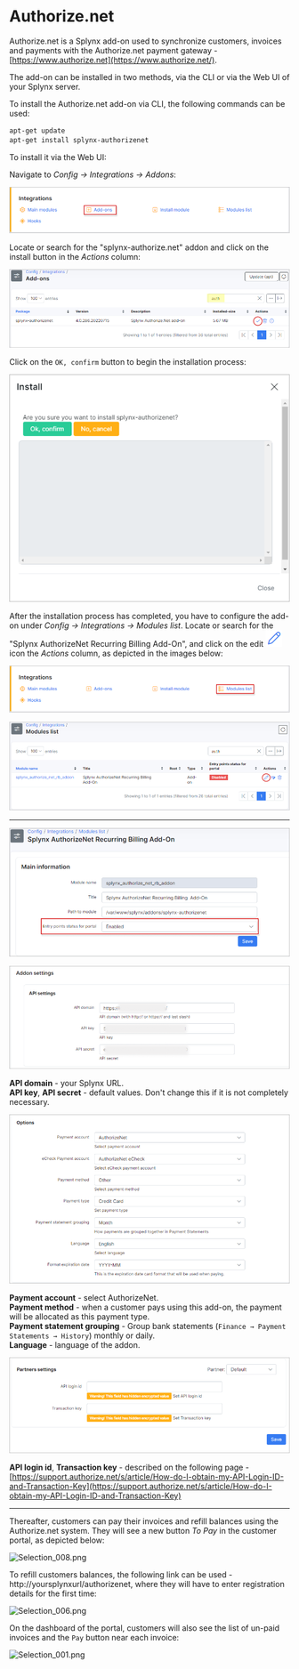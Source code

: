 
Authorize.net
=============

Authorize.net is a Splynx add-on used to synchronize customers, invoices and payments with the Authorize.net payment gateway - [https://www.authorize.net](https://www.authorize.net/).

The add-on can be installed in two methods, via the CLI or via the Web UI of your Splynx server.

To install the Authorize.net add-on via CLI, the following commands can be used:

```bash
apt-get update
apt-get install splynx-authorizenet
```

To install it via the Web UI:

Navigate to *Config → Integrations → Addons*:

![1.png](1.png)

Locate or search for the "splynx-authorize.net" addon and click on the install button in the *Actions* column:

![2.png](2.png)

Click on the `OK, confirm` button to begin the installation process:

![3.png](3.png)  


After the installation process has completed, you have to configure the add-on under *Config → Integrations → Modules list*. Locate or search for the "Splynx AuthorizeNet Recurring Billing Add-On", and click on the edit  <icon class="image-icon">![edit](edit.png)</icon> icon the *Actions* column, as depicted in the images below:

![4.png](4.png)

![5.png](5.png)

______________________________________________

![6](6.png)

![6](6_1.png)

**API domain** - your Splynx URL.  
**API key**, **API secret** - default values. Don't change this if it is not completely necessary.<br>

![6](6_2.png)

**Payment account** -  select AuthorizeNet.<br>
**Payment method** - when a customer pays using this add-on, the payment will be allocated as this payment type.      
**Payment statement grouping** - Group bank statements (`Finance → Payment Statements → History`) monthly or daily.  
**Language** - language of the addon.

![6](6_3.png)


  
**API login id**, **Transaction key** - described on the following page - [https://support.authorize.net/s/article/How-do-I-obtain-my-API-Login-ID-and-Transaction-Key](https://support.authorize.net/s/article/How-do-I-obtain-my-API-Login-ID-and-Transaction-Key)

__________________________________________

Thereafter, customers can pay their invoices and refill balances using the Authorize.net system. They will see a new button _To Pay_ in the customer portal, as depicted below:

![Selection_008.png](Selection_008.png)  

To refill customers balances, the following link can be used - http://yoursplynxurl/authorizenet, where they will have to enter registration details for the first time:

![Selection_006.png](Selection_006.png)  

On the dashboard of the portal, customers will also see the list of un-paid invoices and the `Pay` button near each invoice:

![Selection_001.png](Selection_001.png)  
